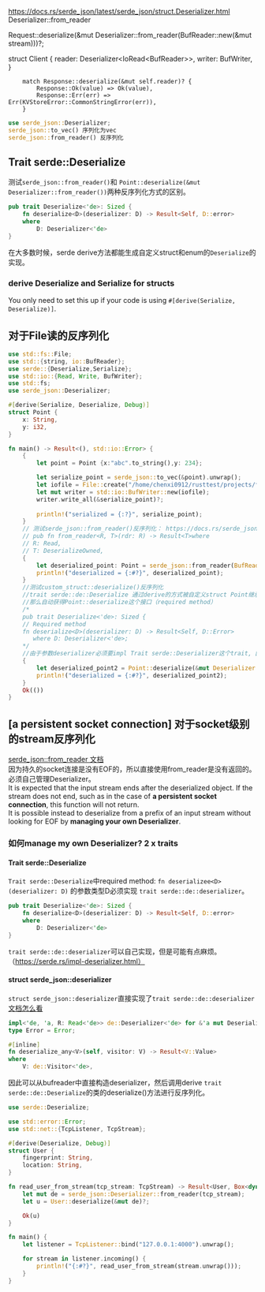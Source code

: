 https://docs.rs/serde_json/latest/serde_json/struct.Deserializer.html
Deserializer::from_reader

Request::deserialize(&mut Deserializer::from_reader(BufReader::new(&mut stream)))?;

struct Client {
    reader: Deserializer<IoRead<BufReader<TcpStream>>>,
    writer: BufWriter<TcpStream>,
}

        match Response::deserialize(&mut self.reader)? {
            Response::Ok(value) => Ok(value),
            Response::Err(err) => Err(KVStoreError::CommonStringError(err)),
        }

```rust
use serde_json::Deserializer;
serde_json::to_vec() 序列化为vec
serde_json::from_reader() 反序列化
```

## Trait serde::Deserialize 
测试`serde_json::from_reader()`和 `Point::deserialize(&mut Deserializer::from_reader())`两种反序列化方式的区别。
```rust
pub trait Deserialize<'de>: Sized {
    fn deserialize<D>(deserializer: D) -> Result<Self, D::error> 
    where
        D: Deserializer<'de>
}
```
在大多数时候，serde derive方法都能生成自定义struct和enum的`Deserialize`的实现。

### derive Deserialize and Serialize for structs

You only need to set this up if your code is using `#[derive(Serialize, Deserialize)]`.

## 对于File读的反序列化
```rust
use std::fs::File;
use std::{string, io::BufReader};
use serde::{Deserialize,Serialize};
use std::io::{Read, Write, BufWriter};
use std::fs;
use serde_json::Deserializer;

#[derive(Serialize, Deserialize, Debug)]
struct Point {
    x: String,
    y: i32,
}

fn main() -> Result<(), std::io::Error> {
    {
        let point = Point {x:"abc".to_string(),y: 234};

        let serialize_point = serde_json::to_vec(&point).unwrap();
        let iofile = File::create("/home/chenxi0912/rusttest/projects/feature_tests/serde/0403.txt").unwrap();
        let mut writer = std::io::BufWriter::new(iofile);
        writer.write_all(&serialize_point)?;
        
        println!("serialized = {:?}", serialize_point);
    }
    // 测试serde_json::from_reader()反序列化： https://docs.rs/serde_json/latest/serde_json/fn.from_reader.html
    // pub fn from_reader<R, T>(rdr: R) -> Result<T>where
    // R: Read,
    // T: DeserializeOwned,
    {
        let deserialized_point: Point = serde_json::from_reader(BufReader::new(File::open("/home/chenxi0912/rusttest/projects/feature_tests/serde/0403.txt").unwrap())).unwrap();
        println!("deserialized = {:#?}", deserialized_point);
    }
    //测试custom_struct::deserialize()反序列化
    //trait serde::de::Deserialize 通过derive的方式被自定义struct Point继承
    //那么自动获得Point::deserialize这个接口（required method）
    /*
    pub trait Deserialize<'de>: Sized {
    // Required method
    fn deserialize<D>(deserializer: D) -> Result<Self, D::Error>
       where D: Deserializer<'de>;
    */
    //由于参数deserializer必须要impl Trait serde::Deserializer这个trait, 因此这里somehow使用了Struct serde_json::Deserializer<R: Read>从bufread中构造了一个deserializer作为参数。
    {
        let deserialized_point2 = Point::deserialize(&mut Deserializer::from_reader(BufReader::new(File::open("/home/chenxi0912/rusttest/projects/feature_tests/serde/0403.txt").unwrap()))).unwrap();
        println!("deserialized = {:#?}", deserialized_point2);
    }
    Ok(())
}
```
## [a persistent socket connection] 对于socket级别的stream反序列化
[serde_json::from_reader 文档](https://docs.rs/serde_json/latest/serde_json/fn.from_reader.html)    
因为持久的socket连接是没有EOF的，所以直接使用from_reader是没有返回的。必须自己管理Deserializer。  
It is expected that the input stream ends after the deserialized object. If the stream does not end, such as in the case of **a persistent socket connection**, this function will not return.   
It is possible instead to deserialize from a prefix of an input stream without looking for EOF by **managing your own Deserializer**.  

### 如何manage my own Deserializer?  2 x traits
#### Trait serde::Deserialize 
`Trait serde::Deserialize`中required method: `fn deserializee<D>(deserializer: D)` 的参数类型D必须实现 `trait serde::de::deserializer`。
  
```rust
pub trait Deserialize<'de>: Sized {
    fn deserialize<D>(deserializer: D) -> Result<Self, D::error> 
    where
        D: Deserializer<'de>
}
```
`trait serde::de::deserializer`可以自己实现，但是可能有点麻烦。（https://serde.rs/impl-deserializer.html）  

#### struct serde_json::deserializer
`struct serde_json::deserializer`直接实现了`trait serde::de::deserializer`   
[文档怎么看](https://docs.rs/serde_json/latest/serde_json/struct.Deserializer.html#trait-implementations)
```rust
impl<'de, 'a, R: Read<'de>> de::Deserializer<'de> for &'a mut Deserializer<R> {
type Error = Error;

#[inline]
fn deserialize_any<V>(self, visitor: V) -> Result<V::Value>
where
    V: de::Visitor<'de>,   
```
因此可以从bufreader中直接构造deserializer，然后调用derive `trait serde::de::Deserialize`的类的deserialize()方法进行反序列化。  
    
```rust
use serde::Deserialize;

use std::error::Error;
use std::net::{TcpListener, TcpStream};

#[derive(Deserialize, Debug)]
struct User {
    fingerprint: String,
    location: String,
}

fn read_user_from_stream(tcp_stream: TcpStream) -> Result<User, Box<dyn Error>> {
    let mut de = serde_json::Deserializer::from_reader(tcp_stream);
    let u = User::deserialize(&mut de)?;

    Ok(u)
}

fn main() {
    let listener = TcpListener::bind("127.0.0.1:4000").unwrap();

    for stream in listener.incoming() {
        println!("{:#?}", read_user_from_stream(stream.unwrap()));
    }
}    
```
